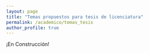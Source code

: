 ```yaml
---
layout: page
title: "Temas propuestos para tesis de licenciatura"
permalink: /academico/temas_tesis
author_profile: true
---
```


¡En Construcción!